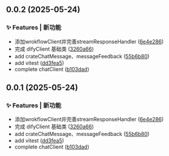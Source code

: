 ## 0.0.2 (2025-05-24)


### ✨ Features | 新功能

* 添加wrokflowClient并完善streamResponseHandler ([6e4e286](https://github.com/yeyunwen/dify-ai-monorepo/commit/6e4e28646dec6a7d7ba23220c91aac566f97774d))
* 完成 difyClient 基础类 ([3260a66](https://github.com/yeyunwen/dify-ai-monorepo/commit/3260a66028946aef146500759871ce4c55ed3655))
* add crateChatMessage、messageFeedback ([55b6b80](https://github.com/yeyunwen/dify-ai-monorepo/commit/55b6b8062077eaed3e38839157c3863bc4e90767))
* add vitest ([dd3fea5](https://github.com/yeyunwen/dify-ai-monorepo/commit/dd3fea52281cc2aed69ab78feaabc93fd2b3e26b))
* complete chatClient ([b103dad](https://github.com/yeyunwen/dify-ai-monorepo/commit/b103dad13a6d5df3727d8b603ae81cdc8c03666b))



## 0.0.1 (2025-05-24)


### ✨ Features | 新功能

* 添加wrokflowClient并完善streamResponseHandler ([6e4e286](https://github.com/yeyunwen/dify-ai-monorepo/commit/6e4e28646dec6a7d7ba23220c91aac566f97774d))
* 完成 difyClient 基础类 ([3260a66](https://github.com/yeyunwen/dify-ai-monorepo/commit/3260a66028946aef146500759871ce4c55ed3655))
* add crateChatMessage、messageFeedback ([55b6b80](https://github.com/yeyunwen/dify-ai-monorepo/commit/55b6b8062077eaed3e38839157c3863bc4e90767))
* add vitest ([dd3fea5](https://github.com/yeyunwen/dify-ai-monorepo/commit/dd3fea52281cc2aed69ab78feaabc93fd2b3e26b))
* complete chatClient ([b103dad](https://github.com/yeyunwen/dify-ai-monorepo/commit/b103dad13a6d5df3727d8b603ae81cdc8c03666b))



